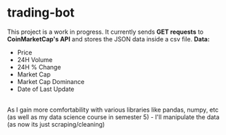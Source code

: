 # trading-bot

This project is a work in progress. It currently sends **GET requests** to **CoinMarketCap's API** and stores the JSON data inside a csv file.
**Data:**
  - Price
  - 24H Volume
  - 24H % Change
  - Market Cap
  - Market Cap Dominance
  - Date of Last Update
<br>
As I gain more comfortability with various libraries like pandas, numpy, etc (as well as my data science course in semester 5) - I'll manipulate the data (as now its just scraping/cleaning)
